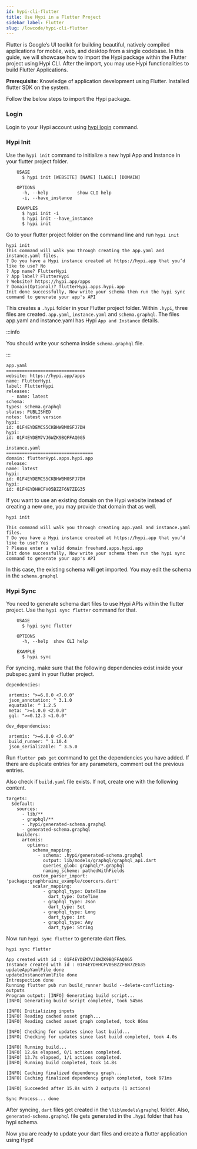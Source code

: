 ```yaml
---
id: hypi-cli-flutter
title: Use Hypi in a Flutter Project
sidebar_label: Flutter
slug: /lowcode/hypi-cli-flutter
---
```


Flutter is Google’s UI toolkit for building beautiful, natively compiled applications for mobile, web, and desktop from a single codebase. In this guide, we will showcase how to import the Hypi package within the Flutter project using Hypi CLI. After the import, you may use Hypi functionalities to build Flutter Applications.

**Prerequisite**: Knowledge of application development using Flutter. Installed flutter SDK on the system.

Follow the below steps to import the Hypi package.

### Login

Login to your Hypi account using [hypi login](hypi-cli-intro.md#hypi-login) command.

### Hypi Init

Use the `hypi init` command to initialize a new hypi App and Instance in your flutter project folder.
```
    USAGE
      $ hypi init [WEBSITE] [NAME] [LABEL] [DOMAIN]
    
    OPTIONS
      -h, --help           show CLI help
      -i, --have_instance
    
    EXAMPLES
      $ hypi init -i
      $ hypi init --have_instance
      $ hypi init
```
Go to your flutter project folder on the command line and run `hypi init`
```
hypi init
This command will walk you through creating the app.yaml and instance.yaml files.
? Do you have a Hypi instance created at https://hypi.app that you’d like to use? No
? App name? FlutterHypi
? App label? FlutterHypi
? Website? https://hypi.app/apps
? Domain(Optional)? flutterHypi.apps.hypi.app
Init done successfully, Now write your schema then run the hypi sync command to generate your app's API
```
This creates a  `.hypi` folder in your Flutter project folder. Within `.hypi`, three files are created. `app.yaml`, `instance.yaml` and `schema.graphql`. The files app.yaml and instance.yaml has Hypi `App and Instance` details. 

:::info 

You should write your schema inside `schema.graphql` file.

:::

```
app.yaml
==============================
website: https://hypi.app/apps
name: FlutterHypi
label: FlutterHypi
releases:
  - name: latest
schema:
types: schema.graphql
status: PUBLISHED
notes: latest version
hypi:
id: 01F4EYDEMCS5CKBHWBM0SFJ7DH
hypi:
id: 01F4EYDEM7VJ6WZK9BQFFAQ0G5
```
```
instance.yaml
=================================
domain: flutterHypi.apps.hypi.app
release:
name: latest
hypi:
id: 01F4EYDEMCS5CKBHWBM0SFJ7DH
hypi:
id: 01F4EYDHHCFV05BZZF6N7ZEG35
```

If you want to use an existing domain on the Hypi website instead of creating a new one, you may provide that domain that as well.
```
hypi init
```
```
This command will walk you through creating app.yaml and instance.yaml files.
? Do you have a Hypi instance created at https://hypi.app that you’d like to use? Yes
? Please enter a valid domain freehand.apps.hypi.app
Init done successfully, Now write your schema then run the hypi sync command to generate your app's API
```
In this case, the existing schema will get imported. You may edit the schema in the `schema.graphql`

### Hypi Sync

You need to generate schema dart files to use Hypi APIs within the flutter project. Use the `hypi sync flutter` command for that.
```
    USAGE
      $ hypi sync flutter
    
    OPTIONS
      -h, --help  show CLI help
    
    EXAMPLE
      $ hypi sync
```
For syncing, make sure that the following dependencies exist inside your pubspec.yaml in your flutter project.
```
dependencies:

 artemis: ">=6.0.0 <7.0.0"
 json_annotation: ^ 3.1.0
 equatable: ^ 1.2.5
 meta: ">=1.0.0 <2.0.0"
 gql: ">=0.12.3 <1.0.0"

dev_dependencies:

 artemis: ">=6.0.0 <7.0.0"
 build_runner: ^ 1.10.4
 json_serializable: ^ 3.5.0
```
Run `flutter pub get` command to get the dependencies you have added. If there are duplicate entries for any parameters, comment out the previous entries.

Also check if `build.yaml` file exists. If not, create one with the following content.
```
targets:
  $default:
    sources:
      - lib/**
      - graphql/**
      - .hypi/generated-schema.graphql
      - generated-schema.graphql
    builders:
      artemis:
        options:
          schema_mapping:
            - schema: .hypi/generated-schema.graphql
              output: lib/models/graphql/graphql_api.dart
              queries_glob: graphql/*.graphql
              naming_scheme: pathedWithFields
          custom_parser_import: 'package:graphbrainz_example/coercers.dart'
          scalar_mapping:
              - graphql_type: DateTime
                dart_type: DateTime
              - graphql_type: Json
                dart_type: Set
              - graphql_type: Long
                dart_type: int
              - graphql_type: Any
                dart_type: String
```
Now run `hypi sync flutter` to generate dart files.
```
hypi sync flutter
```
```
App created with id : 01F4EYDEM7VJ6WZK9BQFFAQ0G5
Instance created with id : 01F4EYDHHCFV05BZZF6N7ZEG35
updateAppYamlFile done
updateInstanceYamlFile done
Introspection done
Running flutter pub run build_runner build --delete-conflicting-outputs
Program output: [INFO] Generating build script...
[INFO] Generating build script completed, took 545ms

[INFO] Initializing inputs
[INFO] Reading cached asset graph...
[INFO] Reading cached asset graph completed, took 86ms

[INFO] Checking for updates since last build...
[INFO] Checking for updates since last build completed, took 4.0s

[INFO] Running build...
[INFO] 12.6s elapsed, 0/1 actions completed.
[INFO] 13.7s elapsed, 1/1 actions completed.
[INFO] Running build completed, took 14.8s

[INFO] Caching finalized dependency graph...
[INFO] Caching finalized dependency graph completed, took 971ms

[INFO] Succeeded after 15.8s with 2 outputs (1 actions)

Sync Process... done

```
After syncing, `dart` files get created in the `\lib\models\graphql` folder. Also, `generated-schema.graphql` file gets generated in the `.hypi` folder that has hypi schema.

Now you are ready to update your dart files and create a flutter application using Hypi!
